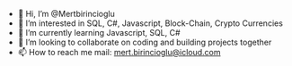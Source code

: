 - 👋 Hi, I’m @Mertbirincioglu
- 👀 I’m interested in SQL, C#, Javascript, Block-Chain, Crypto Currencies
- 🌱 I’m currently learning Javascript, SQL, C#
- 💞️ I’m looking to collaborate on coding and building projects together
- 📫 How to reach me mail: mert.birincioglu@icloud.com

<!---
Mertbirincioglu/Mertbirincioglu is a ✨ special ✨ repository because its `README.md` (this file) appears on your GitHub profile.
You can click the Preview link to take a look at your changes.
--->

